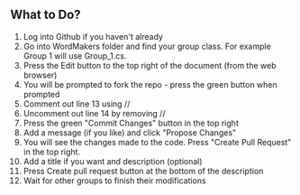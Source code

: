 ## What to Do?

1. Log into Github if you haven't already
2. Go into WordMakers folder and find your group class. For example Group 1 will use Group_1.cs.
3. Press the Edit button to the top right of the document (from the web browser)
4. You will be prompted to fork the repo - press the green button when prompted
5. Comment out line 13 using //
6. Uncomment out line 14 by removing //
7. Press the green "Commit Changes" button in the top right
8. Add a message (if you like) and click "Propose Changes"
9. You will see the changes made to the code. Press "Create Pull Request" in the top right.
10. Add a title if you want and description (optional)
11. Press Create pull request button at the bottom of the description
12. Wait for other groups to finish their modifications
